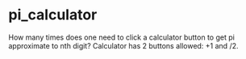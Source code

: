 # pi_calculator
How many times does one need to click a calculator button to get pi approximate to nth digit? Calculator has 2 buttons allowed: +1 and /2.
